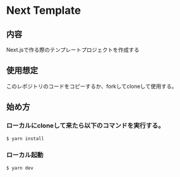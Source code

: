 # Next Template
## 内容
Next.jsで作る際のテンプレートプロジェクトを作成する

## 使用想定
このレポジトリのコードをコピーするか、forkしてcloneして使用する。

## 始め方
### ローカルにcloneして来たら以下のコマンドを実行する。
```bash
$ yarn install
```
### ローカル起動
```bash
$ yarn dev
```
